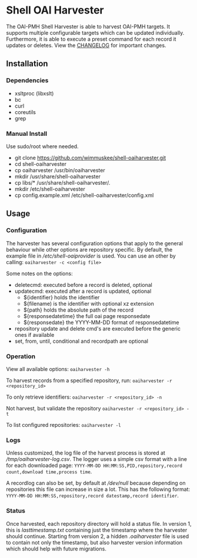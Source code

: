 # Shell OAI Harvester
The OAI-PMH Shell Harvester is able to harvest OAI-PMH targets. It supports multiple configurable targets which can be updated individually. Furthermore, it is able to execute a preset command for each record it updates or deletes.
View the [CHANGELOG](CHANGELOG.md) for important changes.

## Installation

### Dependencies
 - xsltproc (libxslt)
 - bc
 - curl
 - coreutils
 - grep

### Manual Install
Use sudo/root where needed.
 - git clone https://github.com/wimmuskee/shell-oaiharvester.git
 - cd shell-oaiharvester
 - cp oaiharvester /usr/bin/oaiharvester
 - mkdir /usr/share/shell-oaiharvester
 - cp libs/* /usr/share/shell-oaiharvester/.
 - mkdir /etc/shell-oaiharvester
 - cp config.example.xml /etc/shell-oaiharvester/config.xml

## Usage

### Configuration
The harvester has several configuration options that apply to the general behaviour while other options are repository specific.
By default, the example file in */etc/shell-oaiprovider* is used. You can use an other by calling:
`oaiharvester -c <config file>`

Some notes on the options:
 - deletecmd: executed before a record is deleted, optional
 - updatecmd: executed after a record is updated, optional
   - ${identifier} holds the identifier
   - ${filename) is the identifier with optional xz extension
   - ${path} holds the absolute path of the record
   - ${responsedatetime} the full oai page responsedate
   - ${responsedate} the YYYY-MM-DD format of responsedatetime
 - repository update and delete cmd's are executed before the generic ones if available
 - set, from, until, conditional and recordpath are optional

### Operation
View all available options:
```oaiharvester -h```

To harvest records from a specified repository, run:
```oaiharvester -r <repository_id>```

To only retrieve identifiers:
```oaiharvester -r <repository_id> -n```

Not harvest, but validate the repository
```oaiharvester -r <repository_id> -t```

To list configured repositories:
```oaiharvester -l```

### Logs
Unless customized, the log file of the harvest process is stored at */tmp/oaiharvester-log.csv*. The logger uses a simple csv format with a line for each downloaded page:
```YYYY-MM-DD HH:MM:SS,PID,repository,record count,download time,process time```.

A recordlog can also be set, by default at */dev/null* because depending on repositories this file can increase in size a lot. This has the following format:
```YYYY-MM-DD HH:MM:SS,repository,record datestamp,record identifier```.

### Status
Once harvested, each repository directory will hold a status file. In version 1, this is *lasttimestamp.txt* containing just the timestamp where the harvester should continue.
Starting from version 2, a hidden *.oaiharvester* file is used to contain not only the timestamp, but also harvester version information which should help with future migrations.
